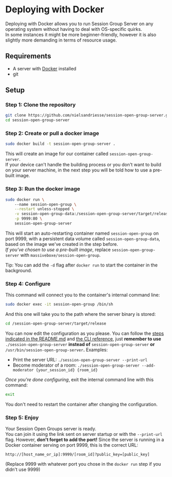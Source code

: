 # Deploying with Docker

Deploying with Docker allows you to run Session Group Server on any operating system without having to deal with OS-specific quirks.  
In some instances it might be more beginner-friendly, however it is also slightly more demanding in terms of resource usage.

## Requirements

- A server with [Docker](https://docker.com) installed
- git

## Setup

### Step 1: Clone the repository

```bash
git clone https://github.com/nielsandriesse/session-open-group-server.git
cd session-open-group-server
```

### Step 2: Create or pull a docker image

```bash
sudo docker build -t session-open-group-server .
```

This will create an image for our container called `session-open-group-server`.   
If your device can't handle the building process or you don't want to build on your server machine, in the next step you will be told how to use a pre-built image.

### Step 3: Run the docker image

```bash
sudo docker run \    
    --name session-open-group \
    --restart unless-stopped \
    -v session-open-group-data:/session-open-group-server/target/release/data \
    -p 9999:80 \
    session-open-group-server
```

This will start an auto-restarting container named `session-open-group` on port 9999, with a persistent data volume called `session-open-group-data`, based on the image we've created in the step before.  
*If you've chosen to use a pre-built image*, replace  `session-open-group-server` with `massiveboxe/session-open-group`.

Tip: You can add the `-d` flag after `docker run` to start the container in the background.

### Step 4: Configure

This command will connect you to the container's internal command line:

```bash
sudo docker exec -it session-open-group /bin/sh
```

And this one will take you to the path where the server binary is stored:

```bash
cd /session-open-group-server/target/release
```

You can now edit the configuration as you please. You can follow the [steps indicated in the README.md](https://github.com/nielsandriesse/session-open-group-server#step-2-add-a-room) and [the CLI reference](https://github.com/nielsandriesse/session-open-group-server/blob/main/CLI.md), just **remember to use** `./session-open-group-server` **instead of** `session-open-group-server` **or** `/usr/bin/session-open-group-server`**.** Examples:

- Print the server URL: `./session-open-group-server --print-url`
- Become moderator of a room: `./session-open-group-server --add-moderator {your_session_id} {room_id}`

*Once you're done configuring*, exit the internal command line with this command:

```bash
exit
```

You don't need to restart the container after changing the configuration.

### Step 5: Enjoy

Your Session Open Groups server is ready.  
You can join it using the link sent on server startup or with the `--print-url` flag. However, **don't forget to add the port!** Since the server is running in a Docker container serving on port 9999, this is the correct URL:

```
http://[host_name_or_ip]:9999/[room_id]?public_key=[public_key]
```

(Replace 9999 with whatever port you chose in the `docker run` step if you didn't use 9999)

